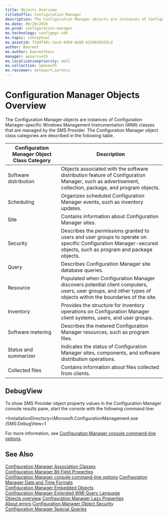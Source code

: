 ```yaml
---
title: Objects Overview
titleSuffix: Configuration Manager
description: The Configuration Manager objects are instances of Configuration Manager-specific WMI classes managed by the SMS Provider.
ms.date: 09/20/2016
ms.prod: configuration-manager
ms.technology: configmgr-sdk
ms.topic: conceptual
ms.assetid: f3ddf4dc-2acd-4d59-be88-b2296d9333cd
author: Banreet
ms.author: banreetkaur
manager: apoorvseth
ms.localizationpriority: null
ms.collection: openauth
ms.reviewer: mstewart,aaroncz 
---
```

# Configuration Manager Objects Overview
The Configuration Manager objects are instances of Configuration Manager-specific Windows Management Instrumentation (WMI) classes that are managed by the SMS Provider. The Configuration Manager object class categories are described in the following table.  

|Configuration Manager Object Class Category|Description|  
|----------------------------------------------------------------------------------------|-----------------|  
|Software distribution|Objects associated with the software distribution feature of Configuration Manager, such as advertisement, collection, package, and program objects.|  
|Scheduling|Organizes scheduled Configuration Manager events, such as inventory updates.|  
|Site|Contains information about Configuration Manager sites.|  
|Security|Describes the permissions granted to users and user groups to operate on specific Configuration Manager-secured objects, such as program and package objects.|  
|Query|Describes Configuration Manager site database queries.|  
|Resource|Populated when Configuration Manager discovers potential client computers, users, user groups, and other types of objects within the boundaries of the site.|  
|Inventory|Provides the structure for inventory operations on Configuration Manager client systems, users, and user groups.|  
|Software metering|Describes the metered Configuration Manager resources, such as program files.|  
|Status and summarizer|Indicates the status of Configuration Manager sites, components, and software distribution operations.|  
|Collected files|Contains information about files collected from clients.|  

## DebugView  
 To show SMS Provider object property values in the Configuration Manager console results pane, start the console with the following command line:  

 \<InstallationDirectory>\Microsoft.ConfigurationManagement.exe /SMS:DebugView=1  

 For more information, see [Configuration Manager console command-line options](../../../core/servers/manage/admin-console.md#command-line-options).  

## See Also  
 [Configuration Manager Association Classes](../../../develop/core/understand/association-classes.md)   
 [Configuration Manager Bit Field Properties](../../../develop/core/understand/configuration-manager-bit-field-properties.md)   
 [Configuration Manager console command-line options](../../../core/servers/manage/admin-console.md#command-line-options)
 [Configuration Manager Date and Time Formats](../../../develop/core/understand/date-and-time-formats.md)   
 [Configuration Manager Embedded Objects](../../../develop/core/understand/embedded-objects.md)   
 [Configuration Manager Extended WMI Query Language](../../../develop/core/understand/extended-wmi-query-language.md)   
 [Objects overview](configuration-manager-objects-overview.md)
 [Configuration Manager Lazy Properties](../../../develop/core/understand/configuration-manager-lazy-properties.md)   
 [About errors](about-configuration-manager-errors.md)
 [Configuration Manager Object Security](../../../develop/core/understand/configuration-manager-object-security.md)   
 [Configuration Manager Special Queries](../../../develop/core/understand/special-queries.md)
